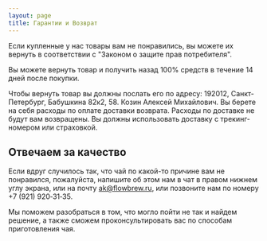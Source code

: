 ```yaml
---
layout: page
title: Гарантии и Возврат
---
```


Если купленные у нас товары вам не понравились, вы можете их вернуть в соответствии с "Законом о защите прав потребителя".

Вы можете вернуть товар и получить назад 100% средств в течение 14 дней после покупки.

Чтобы вернуть товар вы должны послать его по адресу: 192012, Санкт-Петербург, Бабушкина 82к2, 58. Козин Алексей Михайлович. Вы берете на себя расходы по оплате доставки возврата. Расходы по доставке не будут вам возвращены. Вы должны использовать доставку с трекинг-номером или страховкой.

## Отвечаем за качество

Если вдруг случилось так, что чай по какой-то причине вам не понравился, пожалуйста, напишите об этом нам в чат в правом нижнем углу экрана, или на почту [ak@flowbrew.ru](mailto:ak@flowbrew.ru), или позвоните нам по номеру +7&#160;(921)&#160;920&#x2011;31&#x2011;35.

Мы поможем разобраться в том, что могло пойти не так и найдем решение, а также сможем проконсультировать вас по способам приготовления чая.
